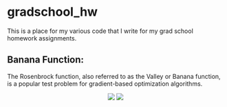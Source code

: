 # gradschool_hw

This is a place for my various code that I write for my grad school homework assignments.



## Banana Function:

The Rosenbrock function, also referred to as the Valley or Banana function, is a popular test problem for gradient-based optimization algorithms.

<p align="center">
  <img src="https://www.sfu.ca/~ssurjano/rosen2.png" />
  <img src="https://upload.wikimedia.org/wikipedia/commons/thumb/3/32/Rosenbrock_function.svg/1920px-Rosenbrock_function.svg.png" />
</p>

